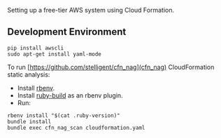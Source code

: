 Setting up a free-tier AWS system using Cloud Formation.

## Development Environment

```
pip install awscli
sudo apt-get install yaml-mode
```

To run [https://github.com/stelligent/cfn_nag](cfn_nag) CloudFormation static analysis:

* Install [rbenv](https://github.com/rbenv/rbenv#installation).
* Install [ruby-build](https://github.com/rbenv/ruby-build) as an rbenv plugin.
* Run:

```
rbenv install "$(cat .ruby-version)"
bundle install
bundle exec cfn_nag_scan cloudformation.yaml
```